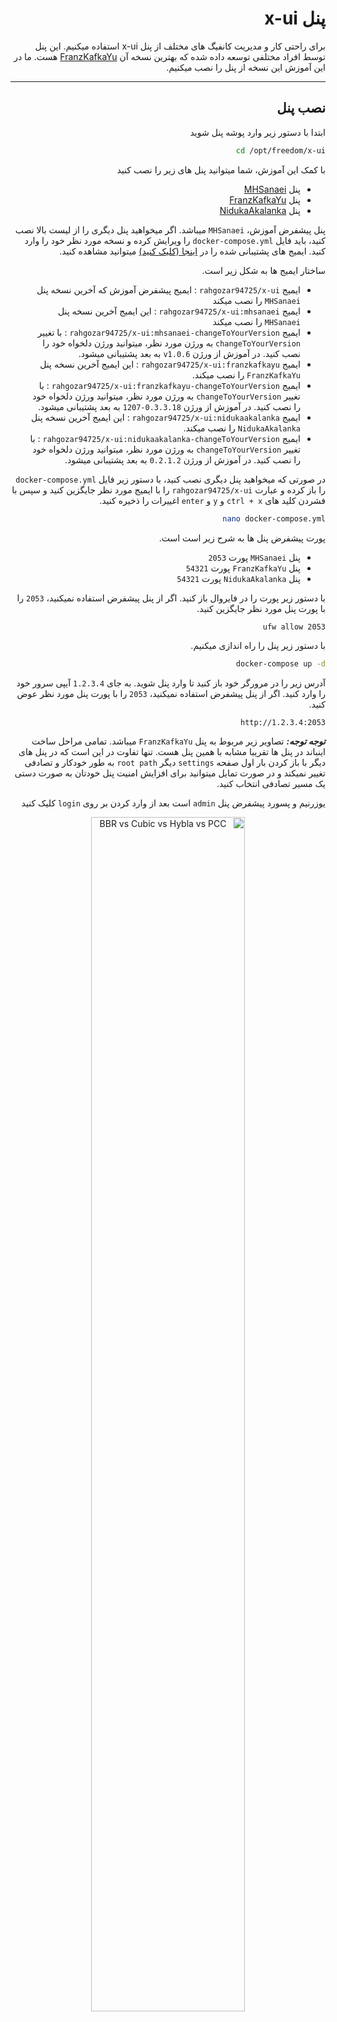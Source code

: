 <div dir=auto>

# پنل x-ui

برای راحتی کار و مدیریت کانفیگ های مختلف از پنل x-ui استفاده میکنیم. این پنل توسط افراد مختلفی توسعه داده شده که بهترین نسخه آن [FranzKafkaYu](https://github.com/FranzKafkaYu/x-ui) هست. ما در این آموزش این نسخه از پنل را نصب میکنیم.

---

## نصب پنل

ابتدا با دستور زیر وارد پوشه پنل شوید

```bash
cd /opt/freedom/x-ui
```

با کمک این آموزش، شما میتوانید پنل های زیر را نصب کنید

- پنل [MHSanaei](https://github.com/MHSanaei/3x-ui)
- پنل [FranzKafkaYu](https://github.com/FranzKafkaYu/x-ui)
- پنل [NidukaAkalanka](https://github.com/NidukaAkalanka/x-ui-english)

پنل پیشفرض آموزش، `MHSanaei` میباشد. اگر میخواهید پنل دیگری را از لیست بالا نصب کنید، باید فایل `docker-compose.yml` را ویرایش کرده و نسخه مورد نظر خود را وارد کنید. ایمیج های پشتیبانی شده را در [اینجا (کلیک کنید)](https://hub.docker.com/r/rahgozar94725/x-ui/tags) میتوانید مشاهده کنید.

ساختار ایمیج ها به شکل زیر است.

- ایمیج `rahgozar94725/x-ui` : ایمیج پیشفرض آموزش که آخرین نسخه پنل `MHSanaei` را نصب میکند
- ایمیج `rahgozar94725/x-ui:mhsanaei` : این ایمیج آخرین نسخه پنل `MHSanaei` را نصب میکند
- ایمیج `rahgozar94725/x-ui:mhsanaei-changeToYourVersion` : با تغییر `changeToYourVersion` به ورژن مورد نظر، میتوانید ورژن دلخواه خود را نصب کنید. در آموزش از ورژن `v1.0.6` به بعد پشتیبانی میشود.
- ایمیج `rahgozar94725/x-ui:franzkafkayu` : این ایمیج آخرین نسخه پنل `FranzKafkaYu` را نصب میکند.
- ایمیج `rahgozar94725/x-ui:franzkafkayu-changeToYourVersion` : با تغییر `changeToYourVersion` به ورژن مورد نظر، میتوانید ورژن دلخواه خود را نصب کنید. در آموزش از ورژن `0.3.3.18-1207` به بعد پشتیبانی میشود.
- ایمیج `rahgozar94725/x-ui:nidukaakalanka` : این ایمیج آخرین نسخه پنل `NidukaAkalanka` را نصب میکند.
- ایمیج `rahgozar94725/x-ui:nidukaakalanka-changeToYourVersion` : با تغییر `changeToYourVersion` به ورژن مورد نظر، میتوانید ورژن دلخواه خود را نصب کنید. در آموزش از ورژن `0.2.1.2` به بعد پشتیبانی میشود.

در صورتی که میخواهید پنل دیگری نصب کنید، با دستور زیر فایل `docker-compose.yml` را باز کرده و عبارت `rahgozar94725/x-ui` را با ایمیج مورد نظر جایگزین کنید و سپس با فشردن کلید های `ctrl + x` و `y` و `enter` اغییرات را ذخیره کنید.

```bash
nano docker-compose.yml
```

پورت پیشفرض پنل ها به شرح زیر است است.

- پنل `MHSanaei` پورت `2053`
- پنل `FranzKafkaYu` پورت `54321`
- پنل `NidukaAkalanka` پورت `54321`

با دستور زیر پورت را در فایروال باز کنید. اگر از پنل پیشفرض استفاده نمیکنید، `2053` را با پورت پنل مورد نظر جایگزین کنید.

```bash
ufw allow 2053
```

با دستور زیر پنل را راه اندازی میکنیم.

```bash
docker-compose up -d
```

آدرس زیر را در مرورگر خود باز کنید تا وارد پنل شوید. به جای `1.2.3.4` آیپی سرور خود را وارد کنید. اگر از پنل پیشفرض استفاده نمیکنید، `2053` را با پورت پنل مورد نظر عوض کنید.

```url
http://1.2.3.4:2053
```

_**توجه توجه:**_ تصاویر زیر مربوط به پنل `FranzKafkaYu` میباشد. تمامی مراحل ساخت اینباند در پنل ها تقریبا مشابه با همین پنل هست. تنها تفاوت در این است که در پنل های دیگر با باز کردن بار اول صفحه `settings` دیگر `root path` به طور خودکار و تصادفی تغییر نمیکند و در صورت تمایل میتوانید برای افزایش امنیت پنل خودتان به صورت دستی یک مسیر تصادفی انتخاب کنید.

یوزرنیم و پسورد پیشفرض پنل `admin` است بعد از وارد کردن بر روی `login` کلیک کنید

<p align="center">
    <img
        style=
            "display: block;
            margin-left: auto;
            margin-right: auto;
            width: 70%;"
        src="../src/xui001.png"
        alt="BBR vs Cubic vs Hybla vs PCC">
    </img>
</p>

وقتی صفحه اصلی پنل را برای اولین بار باز میکنید، در شماره 1 در تصویر به آدرس پنل دقت کنید. آدرس به صورت `http://1.2.3.4:54321/xui/` دیده میشود. در مرحله بعد این آدرس تغییر خواهد کرد. بر روی `settings` در شماره 2 کلیک کنید.

<p align="center">
    <img
        style=
            "display: block;
            margin-left: auto;
            margin-right: auto;
            width: 70%;"
        src="../src/xui002.png"
        alt="BBR vs Cubic vs Hybla vs PCC">
    </img>
</p>

بعد از کلیک بر روی `settings` پس از چند ثانیه دوباره به صفحه اصلی برمیگردید با این تفاوت که آدرس پنل تغییر کرده است. در شماره 1 به آدرس دقت کنید. `http://1.2.3.4:54321/ay4l/xui/` همانطور که مشاهده میکنید بعد از پورت یک مسیر 4 حرفی اضافه شده است. این مسیر در اولین بار که وارد `settings` میشوید به طور تصادفی ایجاد میشود. در مثال ما این مسیر `ay4l` میباشد. علت این تغییر افزایش امنیت پنل هست. از آنجایی که پورت پیشفرض پنل `54321` هست، اگر کسی آیپی سرور شما را بداند میتواند وارد صفحه لاگین پنل شود و درصورتی که رمز پنل را تغییر نداده باشید میتواند وارد صفحه اصلی پنل نیز بشود. این آدرس را ذخیره کنید در غیر اینصورت در دفعات بعدی اگر تنها آیپی و پورت سرور را در مرورگر وارد کنید پنل باز نشده و ارور 404 دریافت میکنید. دوباره بر روی `settings` کلیک کنید.

<p align="center">
    <img
        style=
            "display: block;
            margin-left: auto;
            margin-right: auto;
            width: 70%;"
        src="../src/xui003.png"
        alt="BBR vs Cubic vs Hybla vs PCC">
    </img>
</p>

در صفحه باز شده تنظیمات مربوط به پنل را مشاهده میکنید.

- در شماره 1 میتوانید پورت پیشفرض را تغییر دهید. اگر پورت را تغییر دادید باید در ترمینال سرور پورت قبلی را بسته و پورت جدید را جایگزین کنید. (اگر پورت را تغییر ندادید نیازی به انجام دستورات زیر ندارید.) مثلا اگر پورت سرور را به `6587` تغییر دادید، باید دستورات زیر را در ترمینال اجرا کنید

```bash
ufw delete allow 54321
```

```bash
ufw allow 6587
```

- در شماره 2 و 3 در صورتی که میخواهید با دامنه خود و SSL وارد پنل شوید، باید گواهی SSL خود را وارد کنید.
  - اگر طبق آموزش عمل کرده باشید، در شماره 2 مسیر `/opt/cert/fullchain.crt` را وارد کنید
  - اگر طبق آموزش عمل کرده باشید، در شماره 3 مسیر `/opt/cert/private.key` را وارد کنید
  - بعد از ذخیره تغییرات آدرس پنل به صورت `https://sub.test.com:54321/ay4l/xui/` خواهد شد. `sub.test.com` را با دامنه خود جایگزین کنید
- درشماره 4 مسیر تصادفی را که در مرحله قبل گفتیم میبینید. در صورتی تمایل میتوانید آن را تغییر دهید. دقت کنید در صورت تغییر بعد از ذخیره کردن تغییرات، پنل باز نخواهد شد و ارور 404 دریافت خواهید کرد. باید مسیر جدید را در آدرس قبلی `http://1.2.3.4:54321/ay4l/xui/` با `ay4l` جایگزین کرده و آدرس را ذخیره کنید.
- در شماره 5، ابتدا بر روی `save` و سپس بر روی `restart` کلیک کنید
- در نهایت در شماره 6 بر روی `User Setting` کلیک کنید.

<p align="center">
    <img
        style=
            "display: block;
            margin-left: auto;
            margin-right: auto;
            width: 70%;"
        src="../src/xui004.png"
        alt="BBR vs Cubic vs Hybla vs PCC">
    </img>
</p>

در پنجره باز شده در شماره 1 یوزرنیم و پسورد فعلی خود را که هر دو `admin` هست، وارد کنید. در شماره 2 یوزرنیم و پسورد جدید را وارد کنید. در شماره 3 روی `Modify` کلیک کنید. در نهایت در شماره 4 ابتدا بر روی `save` و سپس `restart` کلیک کنید.

<p align="center">
    <img
        style=
            "display: block;
            margin-left: auto;
            margin-right: auto;
            width: 70%;"
        src="../src/xui005.png"
        alt="BBR vs Cubic vs Hybla vs PCC">
    </img>
</p>

پنل شما آماده استفاده هست

---

## دستورات کامندلاین پنل

تمامی این دستورات باید در پوشه `x-ui` اجرا شوند.

### مشاهده مشخصات پنل

با دستور زیر میتوانید مشخصات پنل را مشاهده کنید.

```bash
docker-compose exec xui x-ui setting -show
```

پس از اجرای دستور مانند قسمت زیر، مشخصات فعلی پنل را شامل ورژن، یوزرنیم، پسورد، پورت و مسیر روت مشاهده میکنید

```env
当前面板信息[current panel info]:
面板版本[version]: 0.3.4.0:20230209
用户名[username]: admin
密码[userpasswd]: admin
监听端口[port]: 54321
根路径[rootPath]: /ay4l/
```

### تغییر یوزرنیم و پسورد

با دستور زیر میتوانید یوزرنیم پنل را تغییر دهید. `newUserName` را با یوزرنیم دلخواه خود و `newPassword` را با پسورد دلخواه خود جایگزین کنید.

```bash
docker-compose exec xui x-ui setting -username newUserName -password newPassword
```

### تغییر پورت

با دستور زیر میتوانید پورت پنل را تغییر دهید. `newPort` را با پورت دلخواه خود جایگزین کنید

```bash
docker-compose exec xui x-ui setting -port newPort
```

بعد از تغییر پورت با دستور زیر پورت قبلی را در فایروال ببندید. `oldPort` را با پورت فعلی جایگزین کنید

```bash
ufw delete allow oldPort
```

با دستور زیر پورت جدید را در فایروال باز کنید. `newPort` را با پورت جدید جایگزین کنید.

```bash
ufw allow newPort
```

---

## ساخت Trojan + websocket + TLS

در صفحه اصلی پنل در ستون کناری سمت چپ ابتدا روی `inbounds` و در صفحه باز شده روی `Add inbound` کلیک کنید. تنظیمات را مطابق عکس زیر وارد کنید.

<p align="center">
    <img
        style=
            "display: block;
            margin-left: auto;
            margin-right: auto;
            width: 70%;"
        src="../src/xui006.png"
        alt="BBR vs Cubic vs Hybla vs PCC">
    </img>
</p>

- در شماره 1 یک اسم دلخواه بنویسید
- در شماره 2 از لیست بازشونده `trojan` را انتخاب کنید
- در شماره 3 به صورت تصادفی پنل یک پورت انتخاب میکند این را تغییر ندهید
- در شماره 4 میتوانید محدودیت حجمی برای کاربر ایجاد کنید
- در شماره 5 میتوانید محدودیت زمانی ایجاد کنید
- در شماره 6 میتوانید محدودیت تعداد آیپی را مشخص کنید. در هیچکدام از پنل ها این مورد به درستی کار نمیکند!!!
- در شماره 7 با زدن `+` یک یوزر ایجاد کنید. امکان اضافه کردن چند یوزر وجود دارد اما ما برای هر یوزر یک `inbound` اضافه میکنیم
- در شماره 8 از لیست بازشونده `ws` را انتخاب کنید
- در شماره 9 باید ترکیب کلمه `wss` و پورتی را که در شماره 3 انتخاب شده بنویسید. `wss + port` که در این مثال میشود `/wss57299`.
- در شماره 10 `tls` را خاموش کنید. سرور `nginx` ارتباط tls را هندل خواهد کرد.
- در شماره 11 با زدن بر روی `add` یوزر شما ایجاد خواهد شد.
- باید در لینک یوزر تغییراتی را اعمال کنیم. پس ادامه مطالب را بخوانید

<p align="center">
    <img
        style=
            "display: block;
            margin-left: auto;
            margin-right: auto;
            width: 70%;"
        src="../src/xui007.png"
        alt="BBR vs Cubic vs Hybla vs PCC">
    </img>
</p>

در عکس فوق ابتدا بر روی شماره 1 کلیک کنید و از لیست بازشونده `QR` را انتخاب کنید. در شماره 2 اگر با کلیک بر روی `copy` لینک را کپی کنید و در کلاینت خود وارد کنید. من از `V2rayN` استفاده میکنم.

<p align="center">
    <img
        style=
            "display: block;
            margin-left: auto;
            margin-right: auto;
            width: 70%;"
        src="../src/xui008.png"
        alt="BBR vs Cubic vs Hybla vs PCC">
    </img>
</p>

- در شماره 1 چند انتخاب دارید. توصیه میکنیم از تمام این گزینه ها استفاده کنید تا در اپراتورهای مختلف بتوانید با یکی از این موارد وصل شوید. در اینجا ما از دامنه هایی که در آموزش کلاودفلر گفتیم استفاده میکنیم.
  - دامنه مستقیم `sub.test.com`
  - دامنه CDN کلاودفلر `subcdn.test.com`
  - کاستوم آیپی کلاودفلر برای هر اپراتور (به آموزش کلاودفلر مراجعه کنید)
  - دامنه CDN آروان `subcdn.test1.com` در اینصورت شماره های 3 و 6 را به `sub.test1.com` تغییر دهید.
- در شماره 2 اگر طبق آموزش پیش رفته باشید میتوانید `443` و یا `2083` راوارد کنید.
- در شماره 3 و 6 دامنه مستقیم خود را وارد کنید `sub.test.com`
- در شماره 4 عبارت را تغییر ندهید اما میتوانید با اضافه کردن `?ed=2048` سرعت اتصال را بهبود ببخشید. درنهایت به این شکل خواهد بود `/wss57299?ed=2048`
- در شماره 5 از لیست باز شونده `tls` را انتخاب کنید
- در شماره 7 با زدن بر روی `ok` تغییرات را ذخیره کنید.

لینک شما اماده است.

---

## ساخت Trojan + grpc + TLS

در صفحه اصلی پنل در ستون کناری سمت چپ ابتدا روی `inbounds` و در صفحه باز شده روی `Add inbound` کلیک کنید. تنظیمات را مطابق عکس زیر وارد کنید.

<p align="center">
    <img
        style=
            "display: block;
            margin-left: auto;
            margin-right: auto;
            width: 70%;"
        src="../src/xui009.png"
        alt="BBR vs Cubic vs Hybla vs PCC">
    </img>
</p>

- در شماره 1 یک اسم دلخواه بنویسید
- در شماره 2 از لیست بازشونده `trojan` را انتخاب کنید
- در شماره 3 به صورت تصادفی پنل یک پورت انتخاب میکند این را تغییر ندهید
- در شماره 4 میتوانید محدودیت حجمی برای کاربر ایجاد کنید
- در شماره 5 میتوانید محدودیت زمانی ایجاد کنید
- در شماره 6 میتوانید محدودیت تعداد آیپی را مشخص کنید. در هیچکدام از پنل ها این مورد به درستی کار نمیکند!!!
- در شماره 7 با زدن `+` یک یوزر ایجاد کنید. امکان اضافه کردن چند یوزر وجود دارد اما ما برای هر یوزر یک `inbound` اضافه میکنیم
- در شماره 8 از لیست بازشونده `grpc` را انتخاب کنید
- در شماره 9 باید ترکیب کلمه `grpc` و پورتی را که در شماره 3 انتخاب شده بنویسید. `grpc + port` که در این مثال میشود `grpc30521`.
- در شماره 10 `tls` را خاموش کنید. سرور `nginx` ارتباط tls را هندل خواهد کرد.
- در شماره 11 با زدن بر روی `add` یوزر شما ایجاد خواهد شد.
- باید در لینک یوزر تغییراتی را اعمال کنیم. پس ادامه مطالب را بخوانید

<p align="center">
    <img
        style=
            "display: block;
            margin-left: auto;
            margin-right: auto;
            width: 70%;"
        src="../src/xui007.png"
        alt="BBR vs Cubic vs Hybla vs PCC">
    </img>
</p>

در عکس فوق ابتدا بر روی شماره 1 کلیک کنید و از لیست بازشونده `QR` را انتخاب کنید. در شماره 2 اگر با کلیک بر روی `copy` لینک را کپی کنید و در کلاینت خود وارد کنید. من از `V2rayN` استفاده میکنم.

<p align="center">
    <img
        style=
            "display: block;
            margin-left: auto;
            margin-right: auto;
            width: 70%;"
        src="../src/xui010.png"
        alt="BBR vs Cubic vs Hybla vs PCC">
    </img>
</p>

- در شماره 1 چند انتخاب دارید. توصیه میکنیم از تمام این گزینه ها استفاده کنید تا در اپراتورهای مختلف بتوانید با یکی از این موارد وصل شوید. در اینجا ما از دامنه هایی که در آموزش کلاودفلر گفتیم استفاده میکنیم.
  - دامنه مستقیم `sub.test.com`
  - دامنه CDN کلاودفلر `subcdn.test.com`
  - کاستوم آیپی کلاودفلر برای هر اپراتور (به آموزش کلاودفلر مراجعه کنید)
  - دامنه CDN آروان `subcdn.test1.com` در اینصورت شماره 5 را به `sub.test1.com` تغییر دهید.
- در شماره 2 اگر طبق آموزش پیش رفته باشید میتوانید `443` و یا `2083` راوارد کنید.
- در شماره 3 از لیست باز شونده `tls` را انتخاب کنید
- در شماره 4 تیک گزینه `h2` را فعال کنید.
- در شماره 5 دامنه مستقیم خود را وارد کنید `sub.test.com`
- در شماره 6 با زدن بر روی `ok` تغییرات را ذخیره کنید.

لینک شما اماده است.

## ساخت vmess + websocket + (tls)

در صفحه اصلی پنل در ستون کناری سمت چپ ابتدا روی `inbounds` و در صفحه باز شده روی `Add inbound` کلیک کنید. تنظیمات را مطابق عکس زیر وارد کنید.

<p align="center">
    <img
        style=
            "display: block;
            margin-left: auto;
            margin-right: auto;
            width: 70%;"
        src="../src/xui011.png"
        alt="BBR vs Cubic vs Hybla vs PCC">
    </img>
</p>

- در شماره 1 یک اسم دلخواه بنویسید
- در شماره 2 از لیست بازشونده `vmess` را انتخاب کنید
- در شماره 3 به صورت تصادفی پنل یک پورت انتخاب میکند این را تغییر ندهید
- در شماره 4 میتوانید محدودیت حجمی برای کاربر ایجاد کنید
- در شماره 5 میتوانید محدودیت زمانی ایجاد کنید
- در شماره 6 میتوانید محدودیت تعداد آیپی را مشخص کنید. در هیچکدام از پنل ها این مورد به درستی کار نمیکند!!!
- در شماره 7 با زدن `+` یک یوزر ایجاد کنید. امکان اضافه کردن چند یوزر وجود دارد اما ما برای هر یوزر یک `inbound` اضافه میکنیم
- در شماره 8 از لیست بازشونده `ws` را انتخاب کنید
- در شماره 9 باید ترکیب کلمه `wss` و پورتی را که در شماره 3 انتخاب شده بنویسید. `wss + port` که در این مثال میشود `/wss41139`.
- در شماره 10 `tls` را خاموش کنید. سرور `nginx` ارتباط tls را هندل خواهد کرد.
- در شماره 11 با زدن بر روی `add` یوزر شما ایجاد خواهد شد.
- باید در لینک یوزر تغییراتی را اعمال کنیم. پس ادامه مطالب را بخوانید

<p align="center">
    <img
        style=
            "display: block;
            margin-left: auto;
            margin-right: auto;
            width: 70%;"
        src="../src/xui007.png"
        alt="BBR vs Cubic vs Hybla vs PCC">
    </img>
</p>

در عکس فوق ابتدا بر روی شماره 1 کلیک کنید و از لیست بازشونده `QR` را انتخاب کنید. در شماره 2 اگر با کلیک بر روی `copy` لینک را کپی کنید و در کلاینت خود وارد کنید. من از `V2rayN` استفاده میکنم.

### با TLS

<p align="center">
    <img
        style=
            "display: block;
            margin-left: auto;
            margin-right: auto;
            width: 70%;"
        src="../src/xui012.png"
        alt="BBR vs Cubic vs Hybla vs PCC">
    </img>
</p>

- در شماره 1 چند انتخاب دارید. توصیه میکنیم از تمام این گزینه ها استفاده کنید تا در اپراتورهای مختلف بتوانید با یکی از این موارد وصل شوید. در اینجا ما از دامنه هایی که در آموزش کلاودفلر گفتیم استفاده میکنیم.
  - دامنه مستقیم `sub.test.com`
  - دامنه CDN کلاودفلر `subcdn.test.com`
  - کاستوم آیپی کلاودفلر برای هر اپراتور (به آموزش کلاودفلر مراجعه کنید)
  - دامنه CDN آروان `subcdn.test1.com` در اینصورت شماره های 3 و 6 را به `sub.test1.com` تغییر دهید.
- در شماره 2 اگر طبق آموزش پیش رفته باشید میتوانید `443` و یا `2083` راوارد کنید.
- در شماره 3 و 6 دامنه مستقیم خود را وارد کنید `sub.test.com`
- در شماره 4 عبارت را تغییر ندهید اما میتوانید با اضافه کردن `?ed=2048` سرعت اتصال را بهبود ببخشید. درنهایت به این شکل خواهد بود `/wss41139?ed=2048`
- در شماره 5 از لیست باز شونده `tls` را انتخاب کنید
- در شماره 7 با زدن بر روی `ok` تغییرات را ذخیره کنید.

لینک شما اماده است.

### بدون TLS

همان لینک مرحله قبل را به صورت زیر ویرایش کنید.

<p align="center">
    <img
        style=
            "display: block;
            margin-left: auto;
            margin-right: auto;
            width: 70%;"
        src="../src/xui013.png"
        alt="BBR vs Cubic vs Hybla vs PCC">
    </img>
</p>

- در شماره 1 چند انتخاب دارید. توصیه میکنیم از تمام این گزینه ها استفاده کنید تا در اپراتورهای مختلف بتوانید با یکی از این موارد وصل شوید. در اینجا ما از دامنه هایی که در آموزش کلاودفلر گفتیم استفاده میکنیم.
  - دامنه مستقیم `sub.test.com`
  - دامنه CDN کلاودفلر `subcdn.test.com`
  - کاستوم آیپی کلاودفلر برای هر اپراتور (به آموزش کلاودفلر مراجعه کنید)
  - دامنه CDN آروان `subcdn.test1.com` در اینصورت شماره های 3 و 6 را به `sub.test1.com` تغییر دهید.
- در شماره 2 `80` راوارد کنید.
- در شماره 3 دامنه مستقیم خود را وارد کنید `sub.test.com`
- در شماره 4 عبارت را تغییر ندهید اما میتوانید با اضافه کردن `?ed=2048` سرعت اتصال را بهبود ببخشید. درنهایت به این شکل خواهد بود `/wss41139?ed=2048`
- در شماره 5 از لیست باز شونده `tls` را انتخاب نکنید و آن را خالی بگذارید!!!
- در شماره 6 با زدن بر روی `ok` تغییرات را ذخیره کنید.

لینک شما اماده است.

 ---

## نکات مهم

- میتوانید به جای `trojan` از `vless` نیز استفاده کنید.
- ترکیبات فوق ترکیباتی هستند که در حال حاضر خوب جواب میدهند ترکیبات دیگر توصیه نمیشود هرچند میتوانید خودتان تست کنید.
- اگر از پورت های `80` و `443` و `2083` که به `nginx` اختصاص دادیم استفاده نکنید میتوانید از پورت های دیگر استفاده کنید. در اینصورت ترافیک از `nginx` عبور نمیکند و باید در هنگام ساخت `inbond` ها در قسمت `tls` مسیر گواهی ها را وارد کنید و همچنین پورتی را که قصد استفاده دارید در فایروال باز کنید.
- برای بهره مندی از TLS1.3 در تمامی حالاتی که TLS را فعال کرده اید، در کلاینت خود `uTLS` را روی `chrome` قرار دهید.

![visitors](https://visitor-badge.glitch.me/badge?page_id=lw9zx4mmapytxuzr&left_color=black&right_color=blue)
![visitors](https://visitor-badge.glitch.me/badge?page_id=p349hm7zbpijpqan&left_color=black&right_color=blue)

</div>
